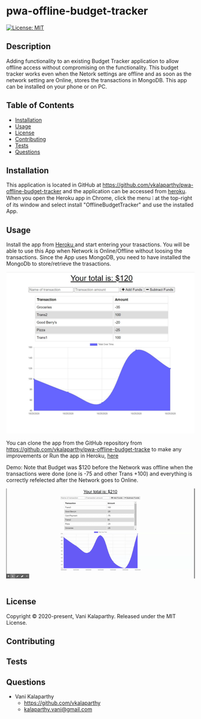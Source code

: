 # pwa-offline-budget-tracker
[![License: MIT](https://img.shields.io/badge/License-MIT-yellow.svg)](https://opensource.org/licenses/MIT)

## Description
Adding functionality to an existing Budget Tracker application to allow offline access without compromising on the functionality.  This budget tracker works even when the Netork settings are offline and as soon as the network setting are Online, stores the transactions in MongoDB. This app can be installed  on your phone or on PC.


## Table of Contents
* [Installation](#installation)
* [Usage](#usage)
* [License](#license)
* [Contributing](#contributing)
* [Tests](#tests)
* [Questions](#questions)

## Installation
This application is located in GitHub at https://github.com/vkalaparthy/pwa-offline-budget-tracker and the application can be accessed from [heroku](https://vk-progressive-budget.herokuapp.com/).  When you open the Heroku app in Chrome, click the menu ⁝ at the top-right of its window and select install "OfflineBudgetTracker" and use the installed App.

## Usage
Install the app from [Heroku ](https://vk-progressive-budget.herokuapp.com/)  and start entering your trasactions.  You will be able to use this App when Network is Online/Offline without loosing the transactions.  Since the App uses MongoDB, you need to have installed the MongoDb to store/retrieve the trasactions. 

![firstPage](./images/pbCapture.JPG)  

You can clone the app from the GitHub repository from https://github.com/vkalaparthy/pwa-offline-budget-tracke to make any improvements or Run the app in Heroku, [here](https://vk-progressive-budget.herokuapp.com/)    
  
  
Demo: Note that Budget was $120 before the Network was offline when the transactions were done (one is -75 and other Trans +100)  and everything is correctly refelected after the Network goes to Online.

![demo](./images/BudgetTracker.gif) 
## License
Copyright © 2020-present, Vani Kalaparthy. Released under the MIT License.
## Contributing
## Tests

## Questions
* Vani Kalaparthy
  * https://github.com/vkalaparthy
  * kalaparthy.vani@gmail.com
